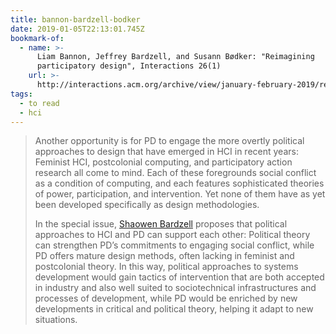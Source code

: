 ```yaml
---
title: bannon-bardzell-bodker
date: 2019-01-05T22:13:01.745Z
bookmark-of:
  - name: >-
      Liam Bannon, Jeffrey Bardzell, and Susann Bødker: "Reimagining
      participatory design", Interactions 26(1)
    url: >-
      http://interactions.acm.org/archive/view/january-february-2019/reimagining-participatory-design
tags:
  - to read
  - hci
---
```

> Another opportunity is for PD to engage the more overtly political approaches to design that have emerged in HCI in recent years: Feminist HCI, postcolonial computing, and participatory action research all come to mind. Each of these foregrounds social conflict as a condition of computing, and each features sophisticated theories of power, participation, and intervention. Yet none of them have as yet been developed specifically as design methodologies.
>
> In the special issue, [Shaowen Bardzell](https://doi.org/10.1145/3127359) proposes that political approaches to HCI and PD can support each other: Political theory can strengthen PD’s commitments to engaging social conflict, while PD offers mature design methods, often lacking in feminist and postcolonial theory. In this way, political approaches to systems development would gain tactics of intervention that are both accepted in industry and also well suited to sociotechnical infrastructures and processes of development, while PD would be enriched by new developments in critical and political theory, helping it adapt to new situations.
